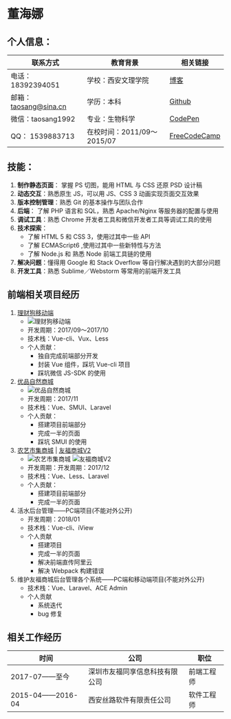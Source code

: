 # 董海娜
## 个人信息：

联系方式 | 教育背景 | 相关链接
------------ | ------------- | ------------
电话：18392394051 |学校：西安文理学院 | [博客](http://www.jianshu.com/u/8c85b6c419d1)
邮箱：taosang@sina.cn |学历：本科 |[Github](https://github.com/taosang1992)
微信：taosang1992  | 专业：生物科学 |[CodePen](https://codepen.io/taosang1992/pens/public/)
QQ： 1539883713 | 在校时间：2011/09～2015/07 | [FreeCodeCamp](https://www.freecodecamp.org/taosang1992)

## 技能：
1. **制作静态页面**： 掌握 PS 切图，能用 HTML 与 CSS 还原 PSD 设计稿
2. **动态交互**：熟悉原生 JS，可以用 JS、CSS 3 动画实现页面交互效果
3. **版本控制管理**：熟悉 Git 的基本操作与团队合作
4. **后端**： 了解 PHP 语言和 SQL，熟悉 Apache/Nginx 等服务器的配置与使用
5. **调试工具**：熟悉 Chrome 开发者工具和微信开发者工具等调试工具的使用
6. **技术探索**：
    - 了解 HTML 5 和 CSS 3，使用过其中一些 API
    - 了解 ECMAScript6 ,使用过其中一些新特性与方法
    - 了解 Node.js 和 熟悉 Node 前端工具链的使用
7. **解决问题**：懂得用 Google 和 Stack Overflow 等自行解决遇到的大部分问题
8. **开发工具**：熟悉 Sublime／Webstorm 等常用的前端开发工具

## 前端相关项目经历
1. [理财狗移动端](https://www.licaigou.com.cn/mobile/#/)<br>
    - ![理财狗移动端](http://opyredtvk.bkt.clouddn.com/licaigou.png)
    -  开发周期：2017/09～2017/10
    -  技术栈：Vue-cli、Vux、Less
    -  个人贡献：
        +  独自完成前端部分开发
        +  封装 Vue 组件，踩坑 Vue-cli 项目
        +  踩坑微信 JS-SDK 的使用
1. [优品自然商城](https://shop.ufutx.com/ypzr/)<br>  
    - ![优品自然商城](http://opyredtvk.bkt.clouddn.com/ypzr.png)
    -  开发周期：2017/11
    -  技术栈：Vue、SMUI、Laravel
    -  个人贡献：
        +  搭建项目前端部分
        +  完成一半的页面
        +  踩坑 SMUI 的使用
1. [农艺市集商城](https://shop.ufutx.com/nysj/) | [友福商城V2](http://shop.ufutx.com/shop/v2)<br>
    - ![农艺市集商城](http://opyredtvk.bkt.clouddn.com/nysj.png) ![友福商城V2](http://opyredtvk.bkt.clouddn.com/ufu-tx-v2.png)
    -  开发周期：开发周期：2017/12
    -  技术栈：Vue、Less、Laravel
    -  个人贡献：
        +  搭建项目前端部分
        +  完成一半的页面
1. 活水后台管理——PC端项目(不能对外公开)<br>
    -  开发周期：2018/01
    -  技术栈：Vue-cli、iView
    -  个人贡献
        +  搭建项目
        +  完成一半的页面
        +  解决前端直传阿里云
        +  解决 Webpack 构建错误
1. 维护友福商城后台管理各个系统——PC端和移动端项目(不能对外公开)
    -  技术栈：Vue、Laravel、ACE Admin
    -  个人贡献
        +  系统迭代
        +  bug 修复
## 相关工作经历
时间 | 公司 | 职位
------------ | ------------- | ------------
2017-07——至今 | 深圳市友福同享信息科技有限公司 | 前端工程师
2015-04——2016-04 | 西安丝路软件有限责任公司 | 软件工程师
